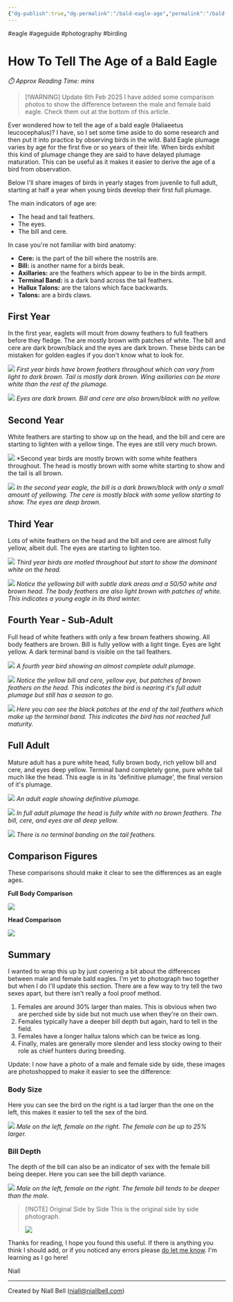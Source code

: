 ```yaml
---
{"dg-publish":true,"dg-permalink":"/bald-eagle-age","permalink":"/bald-eagle-age/","title":"How To Tell The Age of a Bald Eagle","hide":true,"tags":["Eagle","photo","photography","#ageguide"],"noteIcon":"1","created":"2025-01-20T20:00:59.871-08:00","updated":"2025-02-06T21:05:50.003-08:00"}
---
```


#eagle #ageguide #photography #birding
# How To Tell The Age of a Bald Eagle
<p id="reading-time" style="font-style: italic;">⏱️ Approx Reading Time:  <span id="inserted-text"></span> mins</p>

>[!WARNING] Update 6th Feb 2025
>I have added some comparison photos to show the difference between the male and female bald eagle. Check them out at the bottom of this article.

Ever wondered how to tell the age of a bald eagle (Haliaeetus leucocephalus)? I have, so I set some time aside to do some research and then put it into practice by observing birds in the wild. Bald Eagle plumage varies by age for the first five or so years of their life. When birds exhibit this kind of plumage change they are said to have delayed plumage maturation. This can be useful as it makes it easier to derive the age of a bird from observation.

Below I'll share images of birds in yearly stages from juvenile to full adult, starting at half a year when young birds develop their first full plumage. 

The main indicators of age are:

- The head and tail feathers. 
- The eyes.
- The bill and cere.

In case you're not familiar with bird anatomy:

- **Cere:** is the part of the bill where the nostrils are.
- **Bill:** is another name for a birds beak.
- **Axillaries:** are the feathers which appear to be in the birds armpit.
- **Terminal Band:** is a dark band across the tail feathers.
- **Hallux Talons:** are the talons which face backwards.
- **Talons:** are a birds claws.

## First Year

In the first year, eaglets will moult from downy feathers to full feathers before they fledge. The are mostly brown with patches of white. The bill and cere are dark brown/black and the eyes are dark brown. These birds can be mistaken for golden eagles if you don't know what to look for.

![](https://i.imgur.com/4C5LWrf.jpeg)
*First year birds have brown feathers throughout which can vary from light to dark brown. Tail is mostly dark brown. Wing axillaries can be more white than the rest of the plumage.*

![](https://i.imgur.com/zFp7J7Y.jpeg)
*Eyes are dark brown. Bill and cere are also brown/black with no yellow.*

## Second Year

White feathers are starting to show up on the head, and the bill and cere are starting to lighten with a yellow tinge. The eyes are still very much brown.

![](https://i.imgur.com/GUzK4vh.jpeg)
*Second year birds are mostly brown with some white feathers throughout. The head is mostly brown with some white starting to show and the tail is all brown. 

![](https://i.imgur.com/U3S3aUu.jpeg)
*In the second year eagle, the bill is a dark brown/black with only a small amount of yellowing. The cere is mostly black with some yellow starting to show. The eyes are deep brown.*

## Third Year

Lots of white feathers on the head and the bill and cere are almost fully yellow, albeit dull. The eyes are starting to lighten too.

![](https://i.imgur.com/XJqbCZL.jpeg)
*Third year birds are motled throughout but start to show the dominant white on the head.*

![](https://i.imgur.com/zbSyPu0.jpeg)
*Notice the yellowing bill with subtle dark areas and a 50/50 white and brown head. The body feathers are also light brown with patches of white. This indicates a young eagle in its third winter.*

## Fourth Year - Sub-Adult

Full head of white feathers with only a few brown feathers showing. All body feathers are brown. Bill is fully yellow with a light tinge. Eyes are light yellow. A dark terminal band is visible on the tail feathers.

![](https://i.imgur.com/s3KbuK6.jpeg)
*A fourth year bird showing an almost complete adult plumage.*

![](https://i.imgur.com/YNnED3t.jpeg)
*Notice the yellow bill and cere, yellow eye, but patches of brown feathers on the head. This indicates the bird is nearing it's full adult plumage but still has a season to go.*

![](https://i.imgur.com/J5pMhRg.jpeg)
*Here you can see the black patches at the end of the tail feathers which make up the terminal band. This indicates the bird has not reached full maturity.*

## Full Adult

Mature adult has a pure white head, fully brown body, rich yellow bill and cere, and eyes deep yellow. Terminal band completely gone, pure white tail much like the head. This eagle is in its 'definitive plumage', the final version of it's plumage.

![](https://i.imgur.com/ISMOKW8.jpeg)
*An adult eagle showing definitive plumage.*

![](https://i.imgur.com/XJExT3w.jpeg)
*In full adult plumage the head is fully white with no brown feathers. The bill, cere, and eyes are all deep yellow.*

![](https://i.imgur.com/OdisaJH.jpeg)
*There is no terminal banding on the tail feathers.*

## Comparison Figures

These comparisons should make it clear to see the differences as an eagle ages.

**Full Body Comparison**

![](https://i.imgur.com/JU6xRNv.jpeg)

**Head Comparison**

![](https://i.imgur.com/smCNIRM.jpeg)

## Summary

I wanted to wrap this up by just covering a bit about the differences between male and female bald eagles. I'm yet to photograph two together but when I do I'll update this section. There are a few way to try tell the two sexes apart, but there isn't really a fool proof method.

1. Females are around 30% larger than males. This is obvious when two are perched side by side but not much use when they're on their own.
2. Females typically have a deeper bill depth but again, hard to tell in the field.
3. Females have a longer hallux talons which can be twice as long.
4. Finally, males are generally more slender and less stocky owing to their role as chief hunters during breeding.

Update: I now have a photo of a male and female side by side, these images are photoshopped to make it easier to see the difference:

### Body Size

Here you can see the bird on the right is a tad larger than the one on the left, this makes it easier to tell the sex of the bird.

![](https://i.imgur.com/GuGCvdF.jpeg)
*Male on the left, female on the right. The female can be up to 25% larger.*

### Bill Depth

The depth of the bill can also be an indicator of sex with the female bill being deeper. Here you can see the bill depth variance.

![](https://i.imgur.com/l4G82P6.jpeg)
*Male on the left, female on the right. The female bill tends to be deeper than the male.*


>[!NOTE] Original Side by Side
>This is the original side by side photograph.
>
>![](https://i.imgur.com/9PWTwgz.jpeg)

Thanks for reading, I hope you found this useful. If there is anything you think I should add, or if you noticed any errors please [do let me know](mailto:niall@niallbell.com). I'm learning as I go here!

Niall

---
Created by Niall Bell (niall@niallbell.com)